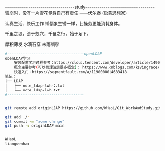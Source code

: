 -----------------------------------study-----------------------------------
雪崩时，没有一片雪花觉得自己有责任 ——伏尔泰 (启蒙思想家)

认真生活、快乐工作 懒惰象生锈一样，比操劳更能消耗身体。

千里之堤，溃于蚁穴，千里之行，始于足下。

厚积薄发 水滴石穿 未雨绸缪



```bash
#-----------------------------------openLDAP
openLDAP学习
    安装配置学习过程参考：https://cloud.tencent.com/developer/article/1490857 
    概念主要参考(可以梳理清楚很多概念)： https://www.cnblogs.com/kevingrace/p/5773974.html 
	快速入门：https://segmentfault.com/a/1190000014683418 
笔记：
├── LDAP
│   ├── note_ldap-lwh-2.txt
│   └── note_ldap-lwh.txt
#----------------------------------- 
```


```bash

git remote add originLDAP https://github.com/WHaoL/Git_WorkAndStudy.git

git add ./*
git commit -m "some change"
git push -u originLDAP main


WHaoL
liangwenhao
```